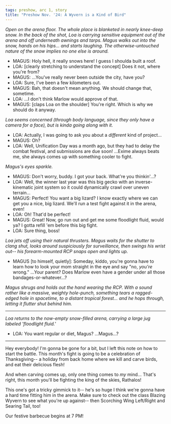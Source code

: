 ```yaml
---
tags: preshow, arc 1, story
title: "Preshow Nov. '24: A Wyvern is a Kind of Bird"
---
```


*Open on the arena floor. The whole place is blanketed in nearly knee-deep snow. In the back of the shot, Loa is carrying sensitive equipment out of the arena and off underneath awnings and tarps. Magus walks out into the snow, hands on his hips... and starts laughing. The otherwise-untouched nature of the snow implies no one else is around.*

* MAGUS: Holy hell, it really snows here! I guess I shoulda built a roof.
* LOA: [clearly stretching to understand the concept] Does it not, where you're from?
* MAGUS: ...You've really never been outside the city, have you?
* LOA: Sure, I've been a few kilometers out.
* MAGUS: Bah, that doesn't mean anything. We should change that, sometime.
* LOA: ...I don't think Marlow would approve of that.
* MAGUS: [claps Loa on the shoulder] You're right. Which is why we should do it anyway.

*Loa seems concerned (through body language, since they only have a camera for a face), but is kinda going along with it.*

* LOA: Actually, I was going to ask you about a *different* kind of project...
* MAGUS: Oh?
* LOA: Well, Unification Day was a month ago, but they had to delay the combat festival, and submissions are due soon! ...Exime always beats me, she always comes up with something cooler to fight.

*Magus's eyes sparkle.*

* MAGUS: Don't worry, buddy. I got your back. What're you thinkin'...?
* LOA: Well, the winner last year was this big gecko with an inverse-kinematic joint system so it could dynamically crawl over uneven terrain...
* MAGUS: Perfect! You want a big lizard? I know exactly where we can get you a nice, big lizard. We'll run a test fight against it in the arena, even!
* LOA: Oh! That'd be perfect!
* MAGUS: Great! Now, go run out and get me some floodlight fluid, would ya? I gotta refill 'em before this big fight.
* LOA: Sure thing, boss!

*Loa jets off using their natural thrusters. Magus waits for the shutter to clang shut, looks around suspiciously for surveillance, then swings his wrist out-- his forearm-mounted RCP snaps open and lights up.*

* MAGUS [to himself, quietly]: Someday, kiddo, you're gonna have to learn how to look your mom straight in the eye and say "no, *you're* wrong." ...Your parent? Does Marlow even have a gender under all those bandages-or-whatever...?

*Magus shrugs and holds out the hand wearing the RCP. With a sound rather like a massive, weighty hole-punch, something tears a ragged-edged hole in spacetime, to a distant tropical forest... and he hops through, letting it flutter shut behind him.*

---

*Loa returns to the now-empty snow-filled arena, carrying a large jug labeled 'floodlight fluid.'*

* LOA: You want regular or diet, Magus? ...Magus...?

---

Hey everybody! I'm gonna be gone for a bit, but I left this note on how to start the battle. This month's fight is going to be a celebration of Thanksgiving-- a holiday from back home where we kill and carve birds, and eat their delicious flesh!

And when carving comes up, only one thing comes to *my* mind... That's right, this month you'll be fighting the king of the skies, Rathalos!

This one's got a tricky gimmick to it-- he's so huge I think we're gonna have a hard time fitting him in the arena. Make sure to check out the class Blazing Wyvern to see what you're up against-- then Scorching Wing Left/Right and Searing Tail, too!

Our festive barbecue begins at 7 PM!
